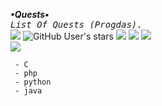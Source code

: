 <b>_•Quests•_</b><br>
<samp>_List Of Quests (Progdas)._</samp><br>
<img src="https://github-readme-stats.vercel.app/api/pin?username=phenomu&repo=Quest&hide_border=false&show_icons=false&border_color=00ff00&bg_color=000000&title_color=39FF14&text_color=FFFFFF&icon_color=2dde98">
<img alt="GitHub User's stars" src="https://img.shields.io/github/stars/phenomu/Quest?color=black&style=flat">
<img src="https://img.shields.io/github/forks/phenomu/Quest?color=black&style=flat">
<img src="https://img.shields.io/badge/creator%20-Rakha-black?style=flat">
<img src="https://api.visitorbadge.io/api/visitors?path=https://github.com/phenomu/Quest&style=flat&countColor=%black"><br>
<img src="https://github-readme-stats.vercel.app/api/pin?username=phenomu&repo=Quest&hide_border=false&show_icons=false&border_color=00ff00&bg_color=000000&title_color=39FF14&text_color=FFFFFF&icon_color=2dde98">
<br>

```
 - C
 - php
 - python
 - java
```
